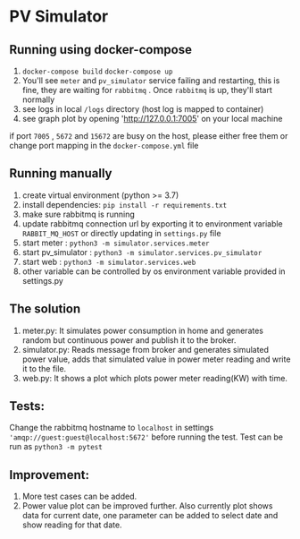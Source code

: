 # PV Simulator

## Running using docker-compose
1. `docker-compose build` `docker-compose up`
1. You'll see `meter` and `pv_simulator` service failing and restarting, this is fine, they are waiting for `rabbitmq` .
Once `rabbitmq` is up, they'll start normally
1. see logs in local `/logs` directory (host log is mapped to container)
1. see graph plot by opening 'http://127.0.0.1:7005' on your local machine

if port `7005` , `5672` and `15672` are busy on the host, please either free them or change port 
mapping in the `docker-compose.yml` file


## Running manually
1. create virtual environment (python >= 3.7)
1. install dependencies: `pip install -r requirements.txt`
1. make sure rabbitmq is running
1. update rabbitmq connection url by exporting it to environment variable `RABBIT_MQ_HOST` or 
    directly updating in `settings.py` file
1. start meter : `python3 -m simulator.services.meter`
1. start pv_simulator : `python3 -m simulator.services.pv_simulator`
1. start web : `python3 -m simulator.services.web`
5. other variable can be controlled by os environment variable provided in settings.py


## The solution
1. meter.py: It simulates power consumption in home and generates random but continuous power and
   publish it to the broker.
2. simulator.py: Reads message from broker and generates simulated power value, adds that simulated value in power 
    meter reading and write it to the file.
3. web.py: It shows a plot which plots power meter reading(KW) with time.

## Tests:
   Change the rabbitmq hostname to `localhost` in settings `'amqp://guest:guest@localhost:5672'` before running the test.
   Test can be run as `python3 -m pytest`
 
 ## Improvement:
 1. More test cases can be added.
 2. Power value plot can be improved further. Also currently plot shows data for current date, one parameter can be added to select date and show reading for that date.
